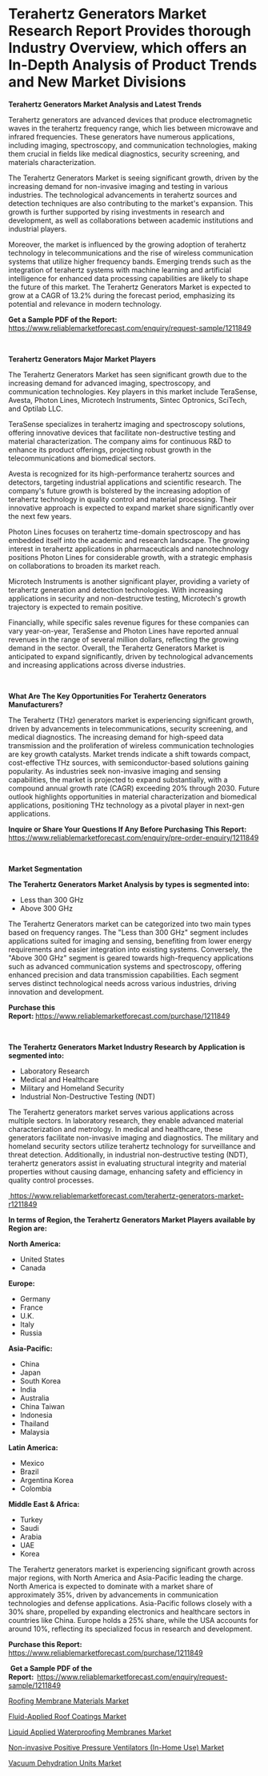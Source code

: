 <p><h1>Terahertz Generators Market Research Report Provides thorough Industry Overview, which offers an In-Depth Analysis of Product Trends and New Market Divisions</h1></p><p><strong>Terahertz Generators Market Analysis and Latest Trends</strong></p>
<p><p>Terahertz generators are advanced devices that produce electromagnetic waves in the terahertz frequency range, which lies between microwave and infrared frequencies. These generators have numerous applications, including imaging, spectroscopy, and communication technologies, making them crucial in fields like medical diagnostics, security screening, and materials characterization.</p><p>The Terahertz Generators Market is seeing significant growth, driven by the increasing demand for non-invasive imaging and testing in various industries. The technological advancements in terahertz sources and detection techniques are also contributing to the market's expansion. This growth is further supported by rising investments in research and development, as well as collaborations between academic institutions and industrial players.</p><p>Moreover, the market is influenced by the growing adoption of terahertz technology in telecommunications and the rise of wireless communication systems that utilize higher frequency bands. Emerging trends such as the integration of terahertz systems with machine learning and artificial intelligence for enhanced data processing capabilities are likely to shape the future of this market. The Terahertz Generators Market is expected to grow at a CAGR of 13.2% during the forecast period, emphasizing its potential and relevance in modern technology.</p></p>
<p><strong>Get a Sample PDF of the Report:&nbsp;</strong> <a href="https://www.reliablemarketforecast.com/enquiry/request-sample/1211849?utm_campaign=1167&utm_medium=2&utm_source=Github&utm_content=ia&utm_term=24032025&utm_id=terahertz-generators">https://www.reliablemarketforecast.com/enquiry/request-sample/1211849</a></p>
<p>&nbsp;</p>
<p><strong>Terahertz Generators Major Market Players</strong></p>
<p><p>The Terahertz Generators Market has seen significant growth due to the increasing demand for advanced imaging, spectroscopy, and communication technologies. Key players in this market include TeraSense, Avesta, Photon Lines, Microtech Instruments, Sintec Optronics, SciTech, and Optilab LLC.</p><p>TeraSense specializes in terahertz imaging and spectroscopy solutions, offering innovative devices that facilitate non-destructive testing and material characterization. The company aims for continuous R&D to enhance its product offerings, projecting robust growth in the telecommunications and biomedical sectors.</p><p>Avesta is recognized for its high-performance terahertz sources and detectors, targeting industrial applications and scientific research. The company's future growth is bolstered by the increasing adoption of terahertz technology in quality control and material processing. Their innovative approach is expected to expand market share significantly over the next few years.</p><p>Photon Lines focuses on terahertz time-domain spectroscopy and has embedded itself into the academic and research landscape. The growing interest in terahertz applications in pharmaceuticals and nanotechnology positions Photon Lines for considerable growth, with a strategic emphasis on collaborations to broaden its market reach.</p><p>Microtech Instruments is another significant player, providing a variety of terahertz generation and detection technologies. With increasing applications in security and non-destructive testing, Microtech's growth trajectory is expected to remain positive.</p><p>Financially, while specific sales revenue figures for these companies can vary year-on-year, TeraSense and Photon Lines have reported annual revenues in the range of several million dollars, reflecting the growing demand in the sector. Overall, the Terahertz Generators Market is anticipated to expand significantly, driven by technological advancements and increasing applications across diverse industries.</p></p>
<p>&nbsp;</p>
<p><strong>What Are The Key Opportunities For Terahertz Generators Manufacturers?</strong></p>
<p><p>The Terahertz (THz) generators market is experiencing significant growth, driven by advancements in telecommunications, security screening, and medical diagnostics. The increasing demand for high-speed data transmission and the proliferation of wireless communication technologies are key growth catalysts. Market trends indicate a shift towards compact, cost-effective THz sources, with semiconductor-based solutions gaining popularity. As industries seek non-invasive imaging and sensing capabilities, the market is projected to expand substantially, with a compound annual growth rate (CAGR) exceeding 20% through 2030. Future outlook highlights opportunities in material characterization and biomedical applications, positioning THz technology as a pivotal player in next-gen applications.</p></p>
<p><strong>Inquire or Share Your Questions If Any Before Purchasing This Report:</strong> <a href="https://www.reliablemarketforecast.com/enquiry/pre-order-enquiry/1211849?utm_campaign=1167&utm_medium=2&utm_source=Github&utm_content=ia&utm_term=24032025&utm_id=terahertz-generators">https://www.reliablemarketforecast.com/enquiry/pre-order-enquiry/1211849</a></p>
<p>&nbsp;</p>
<p><strong>Market Segmentation</strong></p>
<p><strong>The Terahertz Generators Market Analysis by types is segmented into:</strong></p>
<p><ul><li>Less than 300 GHz</li><li>Above 300 GHz</li></ul></p>
<p><p>The Terahertz Generators market can be categorized into two main types based on frequency ranges. The "Less than 300 GHz" segment includes applications suited for imaging and sensing, benefiting from lower energy requirements and easier integration into existing systems. Conversely, the "Above 300 GHz" segment is geared towards high-frequency applications such as advanced communication systems and spectroscopy, offering enhanced precision and data transmission capabilities. Each segment serves distinct technological needs across various industries, driving innovation and development.</p></p>
<p><strong>Purchase this Report:&nbsp;</strong><a href="https://www.reliablemarketforecast.com/purchase/1211849?utm_campaign=1167&utm_medium=2&utm_source=Github&utm_content=ia&utm_term=24032025&utm_id=terahertz-generators">https://www.reliablemarketforecast.com/purchase/1211849</a></p>
<p>&nbsp;</p>
<p><strong>The Terahertz Generators Market Industry Research by Application is segmented into:</strong></p>
<p><ul><li>Laboratory Research</li><li>Medical and Healthcare</li><li>Military and Homeland Security</li><li>Industrial Non-Destructive Testing (NDT)</li></ul></p>
<p><p>The Terahertz generators market serves various applications across multiple sectors. In laboratory research, they enable advanced material characterization and metrology. In medical and healthcare, these generators facilitate non-invasive imaging and diagnostics. The military and homeland security sectors utilize terahertz technology for surveillance and threat detection. Additionally, in industrial non-destructive testing (NDT), terahertz generators assist in evaluating structural integrity and material properties without causing damage, enhancing safety and efficiency in quality control processes.</p></p>
<p><a href="https://www.reliablemarketforecast.com/terahertz-generators-market-r1211849?utm_campaign=1167&utm_medium=2&utm_source=Github&utm_content=ia&utm_term=24032025&utm_id=terahertz-generators">&nbsp;https://www.reliablemarketforecast.com/terahertz-generators-market-r1211849</a></p>
<p><strong>In terms of Region, the Terahertz Generators Market Players available by Region are:</strong></p>
<p>
    <p> <strong> North America: </strong>
        <ul>
            <li>United States</li>
            <li>Canada</li>
        </ul>
        </p> 
    <p> <strong> Europe: </strong>
        <ul>
            <li>Germany</li>
            <li>France</li>
            <li>U.K.</li>
            <li>Italy</li>
            <li>Russia</li>
        </ul>
        </p> 
    <p> <strong> Asia-Pacific: </strong>
        <ul>
            <li>China</li>
            <li>Japan</li>
            <li>South Korea</li>
            <li>India</li>
            <li>Australia</li>
            <li>China Taiwan</li>
            <li>Indonesia</li>
            <li>Thailand</li>
            <li>Malaysia</li>
        </ul>
        </p> 
    <p> <strong> Latin America: </strong>
        <ul>
            <li>Mexico</li>
            <li>Brazil</li>
            <li>Argentina Korea</li>
            <li>Colombia</li>
        </ul>
        </p> 
    <p> <strong> Middle East & Africa: </strong>
        <ul>
            <li>Turkey</li>
            <li>Saudi</li>
            <li>Arabia</li>
            <li>UAE</li>
            <li>Korea</li>
        </ul>
    </p>
    </p>
<p><p>The Terahertz generators market is experiencing significant growth across major regions, with North America and Asia-Pacific leading the charge. North America is expected to dominate with a market share of approximately 35%, driven by advancements in communication technologies and defense applications. Asia-Pacific follows closely with a 30% share, propelled by expanding electronics and healthcare sectors in countries like China. Europe holds a 25% share, while the USA accounts for around 10%, reflecting its specialized focus in research and development.</p></p>
<p><strong>Purchase this Report: </strong><a href="https://www.reliablemarketforecast.com/purchase/1211849?utm_campaign=1167&utm_medium=2&utm_source=Github&utm_content=ia&utm_term=24032025&utm_id=terahertz-generators">https://www.reliablemarketforecast.com/purchase/1211849</a></p>
<p>&nbsp;<strong>Get a Sample PDF of the Report:&nbsp;&nbsp;</strong><a href="https://www.reliablemarketforecast.com/enquiry/request-sample/1211849?utm_campaign=1167&utm_medium=2&utm_source=Github&utm_content=ia&utm_term=24032025&utm_id=terahertz-generators">https://www.reliablemarketforecast.com/enquiry/request-sample/1211849</a></p>
<p><strong></strong></p>
<p><p><a href="https://github.com/nontoengolo/Market-Research-Report-List-1/blob/main/roofing-membrane-materials-market.md?utm_campaign=1167&utm_medium=2&utm_source=Github&utm_content=ia&utm_term=24032025&utm_id=terahertz-generators">Roofing Membrane Materials Market</a></p><p><a href="https://github.com/avikalitesjj/Market-Research-Report-List-1/blob/main/fluid-applied-roof-coatings-market.md?utm_campaign=1167&utm_medium=2&utm_source=Github&utm_content=ia&utm_term=24032025&utm_id=terahertz-generators">Fluid-Applied Roof Coatings Market</a></p><p><a href="https://github.com/pomasifilo/Market-Research-Report-List-1/blob/main/liquid-applied-waterproofing-membranes-market.md?utm_campaign=1167&utm_medium=2&utm_source=Github&utm_content=ia&utm_term=24032025&utm_id=terahertz-generators">Liquid Applied Waterproofing Membranes Market</a></p><p><a href="https://github.com/signallaikun/Market-Research-Report-List-1/blob/main/non-invasive-positive-pressure-ventilators-in-home-use-market.md?utm_campaign=1167&utm_medium=2&utm_source=Github&utm_content=ia&utm_term=24032025&utm_id=terahertz-generators">Non-invasive Positive Pressure Ventilators (In-Home Use) Market</a></p><p><a href="https://github.com/mateyappiazo/Market-Research-Report-List-1/blob/main/vacuum-dehydration-units-market.md?utm_campaign=1167&utm_medium=2&utm_source=Github&utm_content=ia&utm_term=24032025&utm_id=terahertz-generators">Vacuum Dehydration Units Market</a></p></p>
